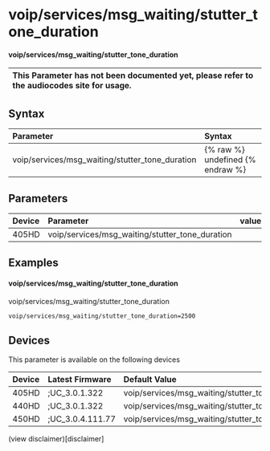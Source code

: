 ﻿---
description: voip/services/msg_waiting/stutter_tone_duration
search:
    keywords: ['voip','services','msg_waiting','stutter_tone_duration']
---

# voip/services/msg_waiting/stutter_tone_duration

#### voip/services/msg_waiting/stutter_tone_duration


| This Parameter has not been documented yet, please refer to the audiocodes site for usage.  |
| :--- |

## Syntax
| Parameter | Syntax |
| :--- | :--- |
|voip/services/msg_waiting/stutter_tone_duration | {% raw %} undefined {% endraw %} |

## Parameters
|Device|Parameter|value|Description|
|:---|:---|:---|:---|
| 405HD | voip/services/msg_waiting/stutter_tone_duration |  |  |

## Examples
#### voip/services/msg_waiting/stutter_tone_duration

voip/services/msg_waiting/stutter_tone_duration

```
voip/services/msg_waiting/stutter_tone_duration=2500
```

## Devices
This parameter is available on the following devices

| Device | Latest Firmware | Default Value |
|:---|:---|:---|
| 405HD | ;UC_3.0.1.322 | voip/services/msg_waiting/stutter_tone_duration=2500 
| 440HD | ;UC_3.0.1.322 | voip/services/msg_waiting/stutter_tone_duration=2500 
| 450HD | ;UC_3.0.4.111.77 | voip/services/msg_waiting/stutter_tone_duration=2500 

(view disclaimer)[disclaimer]
